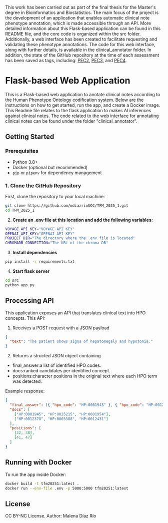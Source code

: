 This work has been carried out as part of the final thesis for the Master's degree in Bioinformatics and Biostatistics. The main focus of the project is the development of an application that enables automatic clinical note phenotype annotation, which is made accessible through an API. More detailed information about this Flask-based application can be found in this README file, and the core code is organized within the src folder. Additionally, a web interface has been created to facilitate requesting and validating these phenotype annotations. The code for this web interface, along with further details, is available in the clinical_annotator folder. In addition, the state of the GitHub repository at the time of each assessment has been saved as tags, including: [PEC2](https://github.com/mdiazrioUOC/TFM_2025_1/tree/PEC2), [PEC3](https://github.com/mdiazrioUOC/TFM_2025_1/tree/PEC3), and [PEC4](https://github.com/mdiazrioUOC/TFM_2025_1/tree/PEC4).

# Flask-based Web Application

This is a Flask-based web application to anotate clinical notes according to the Human Phenotype Ontology codification system. Below are the instructions on how to get started, run the app, and create a Docker image. This Readme file relates to the flask application to makes AI inferences against clinical notes. The code related to the web interface for annotating clinical notes can be found under the folder "clinical_annotator".

## Getting Started

### Prerequisites

- Python 3.8+
- Docker (optional but recommended)
- `pip` or `pipenv` for dependency management

### 1. Clone the GitHub Repository

First, clone the repository to your local machine:

```bash
git clone https://github.com/mdiazrioUOC/TFM_2025_1.git
cd TFM_2025_1
```

2. **Create an .env file at this location and add the following variables:**

```bash
VOYAGE_API_KEY="VOYAGE API KEY"
OPENAI_API_KEY="OPENAI API KEY"
PROJECT_DIR="The directory where the .env file is located"
CHROMADB_CONNECTION="The URL of the chroma DB"
```

3. **Install dependencies**

```bash
pip install -r requirements.txt
```

4. **Start flask server**

```bash
cd src
python app.py
```

## Processing API

This application exposes an API that translates clinical text into HPO concepts.
This API:

1. Receives a POST request with a JSON payload

```json
{
  "text": "The patient shows signs of hepatomegaly and hypotonia."
}
```

2. Returns a structed JSON object containing

- final_answer:a list of identified HPO codes.
- docs:ranked candidates per identified concept.
- positions:character positions in the original text where each HPO term was detected.

Example response:

```json
{
  "final_answer": [{ "hpo_code": "HP:0001945" }, { "hpo_code": "HP:0012378" }],
  "docs": [
    ["HP:0001945", "HP:0025215", "HP:0001954"],
    ["HP:0012378", "HP:0003388", "HP:0012431"]
  ],
  "positions": [
    [32, 38],
    [41, 47]
  ]
}
```

## Running with Docker

To run the app inside Docker:

```bash
docker build -t tfm20251:latest .
docker run --env-file .env -p 5000:5000 tfm20251:latest
```

## License

CC BY-NC License.
Author: Malena Díaz Río

